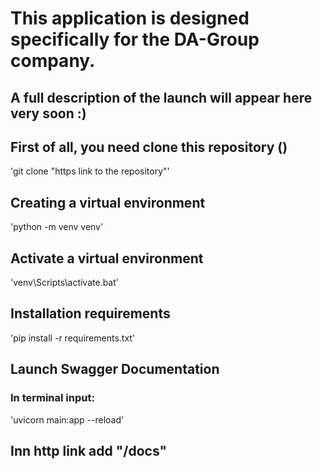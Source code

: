 # This application is designed specifically for the DA-Group company.
## A full description of the launch will appear here very soon :)

## First of all, you need clone this repository ()
'git clone "https link to the repository"'

## Creating a virtual environment
'python -m venv venv'
## Activate a virtual environment
'venv\Scripts\activate.bat'

## Installation requirements
'pip install -r requirements.txt'

## Launch Swagger Documentation
### In terminal input:
'uvicorn main:app --reload'

## Inn http link add "/docs"
